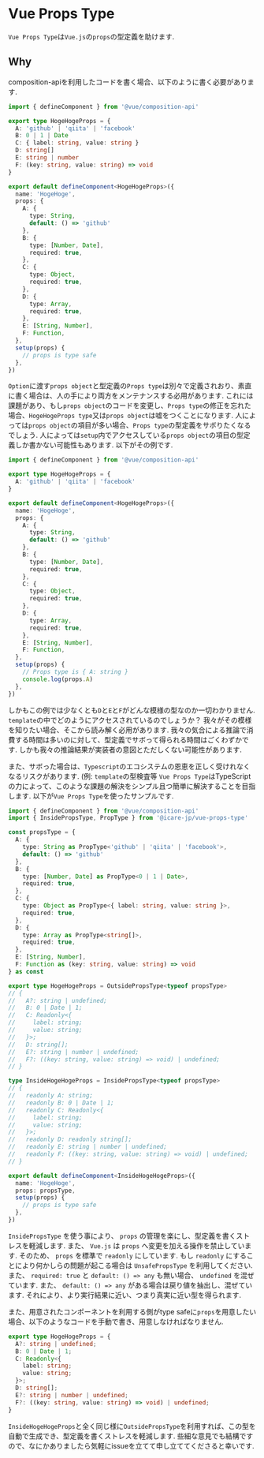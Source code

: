 # Vue Props Type

`Vue Props Type`は`Vue.js`の`props`の型定義を助けます.

## Why

composition-apiを利用したコードを書く場合、以下のように書く必要があります.

```typescript
import { defineComponent } from '@vue/composition-api'

export type HogeHogeProps = {
  A: 'github' | 'qiita' | 'facebook'
  B: 0 | 1 | Date
  C: { label: string, value: string }
  D: string[]
  E: string | number
  F: (key: string, value: string) => void
}

export default defineComponent<HogeHogeProps>({
  name: 'HogeHoge',
  props: {
    A: {
      type: String,
      default: () => 'github'
    },
    B: {
      type: [Number, Date],
      required: true,
    },
    C: {
      type: Object,
      required: true,
    },
    D: {
      type: Array,
      required: true,
    },
    E: [String, Number],
    F: Function,
  },
  setup(props) {
    // props is type safe
  },
})
```

`Option`に渡す`props object`と型定義の`Props type`は別々で定義されおり、素直に書く場合は、人の手により両方をメンテナンスする必用があります.
これには課題があり、もし`props object`のコードを変更し、`Props type`の修正を忘れた場合、`HogeHogeProps type`又は`props object`は嘘をつくことになります.
人によっては`props object`の項目が多い場合、`Props type`の型定義をサボりたくなるでしょう.
人によっては`setup`内でアクセスしている`props object`の項目の型定義しか書かない可能性もあります.
以下がその例です.

```typescript
import { defineComponent } from '@vue/composition-api'

export type HogeHogeProps = {
  A: 'github' | 'qiita' | 'facebook'
}

export default defineComponent<HogeHogeProps>({
  name: 'HogeHoge',
  props: {
    A: {
      type: String,
      default: () => 'github'
    },
    B: {
      type: [Number, Date],
      required: true,
    },
    C: {
      type: Object,
      required: true,
    },
    D: {
      type: Array,
      required: true,
    },
    E: [String, Number],
    F: Function,
  },
  setup(props) {
    // Props type is { A: string }
    console.log(props.A)
  },
})
```

しかもこの例では少なくとも`D`と`E`と`F`がどんな模様の型なのか一切わかりません.
`template`の中でどのようにアクセスされているのでしょうか？
我々がその模様を知りたい場合、そこから読み解く必用があります.
我々の気合による推論で消費する時間は多いのに対して、型定義でサボって得られる時間はごくわずかです.
しかも我々の推論結果が実装者の意図とただしくない可能性があります.

また、サボった場合は、`Typescript`のエコシステムの恩恵を正しく受けれなくなるリスクがあります. (例: `template`の型検査等
`Vue Props Type`はTypeScriptの力によって、このような課題の解決をシンプル且つ簡単に解決することを目指します.
以下が`Vue Props Type`を使ったサンプルです.

```typescript
import { defineComponent } from '@vue/composition-api'
import { InsidePropsType, PropType } from '@icare-jp/vue-props-type'

const propsType = {
  A: {
    type: String as PropType<'github' | 'qiita' | 'facebook'>,
    default: () => 'github'
  },
  B: {
    type: [Number, Date] as PropType<0 | 1 | Date>,
    required: true,
  },
  C: {
    type: Object as PropType<{ label: string, value: string }>,
    required: true,
  },
  D: {
    type: Array as PropType<string[]>,
    required: true,
  },
  E: [String, Number],
  F: Function as (key: string, value: string) => void
} as const

export type HogeHogeProps = OutsidePropsType<typeof propsType>
// {
//   A?: string | undefined;
//   B: 0 | Date | 1;
//   C: Readonly<{
//     label: string;
//     value: string;
//   }>;
//   D: string[];
//   E?: string | number | undefined;
//   F?: ((key: string, value: string) => void) | undefined;
// }

type InsideHogeHogeProps = InsidePropsType<typeof propsType>
// {
//   readonly A: string;
//   readonly B: 0 | Date | 1;
//   readonly C: Readonly<{
//     label: string;
//     value: string;
//   }>;
//   readonly D: readonly string[];
//   readonly E: string | number | undefined;
//   readonly F: ((key: string, value: string) => void) | undefined;
// }

export default defineComponent<InsideHogeHogeProps>({
  name: 'HogeHoge',
  props: propsType,
  setup(props) {
    // props is type safe
  },
})
```

`InsidePropsType` を使う事により、 `props` の管理を楽にし、型定義を書くストレスを軽減します.
また、 `Vue.js` は `props` へ変更を加える操作を禁止しています.
そのため、 `props` を標準で `readonly` にしています.
もし `readonly` にすることにより何かしらの問題が起こる場合は `UnsafePropsType` を利用してください.
また、 `required: true` と `default: () => any` も無い場合、 `undefined` を混ぜています.
また、 `default: () => any` がある場合は戻り値を抽出し、混ぜています.
それにより、より実行結果に近い、つまり真実に近い型を得られます.

また、用意されたコンポーネントを利用する側がtype safeに`props`を用意したい場合、以下のようなコードを手動で書き、用意しなければなりません.

```typescript
export type HogeHogeProps = {
  A?: string | undefined;
  B: 0 | Date | 1;
  C: Readonly<{
    label: string;
    value: string;
  }>;
  D: string[];
  E?: string | number | undefined;
  F?: ((key: string, value: string) => void) | undefined;
}
```

`InsideHogeHogeProps`と全く同じ様に`OutsidePropsType`を利用すれば、この型を自動で生成でき、型定義を書くストレスを軽減します.
些細な意見でも結構ですので、なにかありましたら気軽にissueを立てて申し立ててくださると幸いです.
